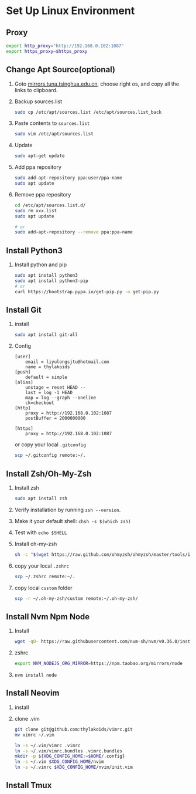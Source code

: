 Set Up Linux Environment
========================

Proxy
-----

```sh
export http_proxy="http://192.168.0.102:1087"
export https_proxy=$https_proxy
```


Change Apt Source(optional)
-----------------

1. Goto [mirrors.tuna.tsinghua.edu.cn](https://mirrors.tuna.tsinghua.edu.cn/help/ubuntu/), choose right os, and copy all the links to clipboard.

2. Backup sources.list

    ```sh
    sudo cp /etc/apt/sources.list /etc/apt/sources.list_back
    ```

1. Paste contents to `sources.list`

    ```sh
    sudo vim /etc/apt/sources.list
    ```

4. Update

    ```sh
    sudo apt-get update
    ```

5. Add ppa repository

    ```sh
    sudo add-apt-repository ppa:user/ppa-name
    sudo apt update
    ```

1. Remove ppa repository

    ```sh
    cd /etc/apt/sources.list.d/
    sudo rm xxx.list
    sudo apt update

    # or
    sudo add-apt-repository --remove ppa:ppa-name
    ```



Install Python3
---------------

1. Install python and pip

    ```sh
    sudo apt install python3
    sudo apt install python3-pip
    # or
    curl https://bootstrap.pypa.io/get-pip.py -o get-pip.py
    ```

Install Git
-----------
1. install
    ```sh
    sudo apt install git-all
    ```
2. Config
    ```config
    [user]
        email = liyulongsjtu@hotmail.com
        name = thylakoids
    [push]
        default = simple
    [alias]
        unstage = reset HEAD --
        last = log -1 HEAD
        map = log --graph --oneline
        ck=checkout
    [http]
        proxy = http://192.168.0.102:1087
        postBuffer = 2000000000

    [https]
        proxy = http://192.168.0.102:1087
    ```

    or copy your local `.gitconfig`
    ```sh
    scp ~/.gitconfig remote:~/.
    ```



Install Zsh/Oh-My-Zsh
---------------------

1. Install zsh
    ```sh
    sudo apt install zsh
    ```
1. Verify installation by running `zsh --version`.

1. Make it your default shell: `chsh -s $(which zsh)`

1. Test with `echo $SHELL`

2. Install oh-my-zsh
    ```sh
    sh -c "$(wget https://raw.github.com/ohmyzsh/ohmyzsh/master/tools/install.sh -O -)"
    ```

3. copy your local `.zshrc`

    ```sh
    scp ~/.zshrc remote:~/.
    ```

4. copy local `custom` folder

    ```sh
    scp -r ~/.oh-my-zsh/custom remote:~/.oh-my-zsh/
    ```



Install Nvm Npm Node
--------------------

1. Install

    ```sh
    wget -qO- https://raw.githubusercontent.com/nvm-sh/nvm/v0.36.0/install.sh | bash
    ```

2. zshrc 

    ```sh
    export NVM_NODEJS_ORG_MIRROR=https://npm.taobao.org/mirrors/node
    ```

3. `nvm install node`


Install Neovim
--------------

1. install


2. clone .vim

    ```sh
    git clone git@github.com:thylakoids/vimrc.git
    mv vimrc ~/.vim

    ln -s ~/.vim/vimrc .vimrc
    ln -s ~/.vim/vimrc.bundles .vimrc.bundles
    mkdir -p ${XDG_CONFIG_HOME:=$HOME/.config}
    ln -s ~/.vim $XDG_CONFIG_HOME/nvim
    ln -s ~/.vimrc $XDG_CONFIG_HOME/nvim/init.vim
    ```



Install Tmux
------------

